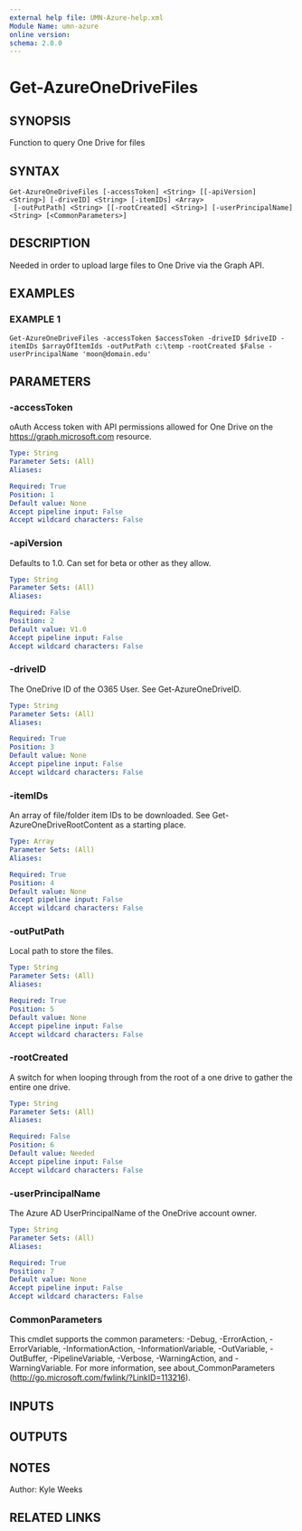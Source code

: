 ```yaml
---
external help file: UMN-Azure-help.xml
Module Name: umn-azure
online version:
schema: 2.0.0
---
```


# Get-AzureOneDriveFiles

## SYNOPSIS
Function to query One Drive for files

## SYNTAX

```
Get-AzureOneDriveFiles [-accessToken] <String> [[-apiVersion] <String>] [-driveID] <String> [-itemIDs] <Array>
 [-outPutPath] <String> [[-rootCreated] <String>] [-userPrincipalName] <String> [<CommonParameters>]
```

## DESCRIPTION
Needed in order to upload large files to One Drive via the Graph API.

## EXAMPLES

### EXAMPLE 1
```
Get-AzureOneDriveFiles -accessToken $accessToken -driveID $driveID -itemIDs $arrayOfItemIds -outPutPath c:\temp -rootCreated $False -userPrincipalName 'moon@domain.edu'
```

## PARAMETERS

### -accessToken
oAuth Access token with API permissions allowed for One Drive on the https://graph.microsoft.com resource.

```yaml
Type: String
Parameter Sets: (All)
Aliases:

Required: True
Position: 1
Default value: None
Accept pipeline input: False
Accept wildcard characters: False
```

### -apiVersion
Defaults to 1.0.
Can set for beta or other as they allow.

```yaml
Type: String
Parameter Sets: (All)
Aliases:

Required: False
Position: 2
Default value: V1.0
Accept pipeline input: False
Accept wildcard characters: False
```

### -driveID
The OneDrive ID of the O365 User.
See Get-AzureOneDriveID.

```yaml
Type: String
Parameter Sets: (All)
Aliases:

Required: True
Position: 3
Default value: None
Accept pipeline input: False
Accept wildcard characters: False
```

### -itemIDs
An array of file/folder item IDs to be downloaded.
See Get-AzureOneDriveRootContent as a starting place.

```yaml
Type: Array
Parameter Sets: (All)
Aliases:

Required: True
Position: 4
Default value: None
Accept pipeline input: False
Accept wildcard characters: False
```

### -outPutPath
Local path to store the files.

```yaml
Type: String
Parameter Sets: (All)
Aliases:

Required: True
Position: 5
Default value: None
Accept pipeline input: False
Accept wildcard characters: False
```

### -rootCreated
A switch for when looping through from the root of a one drive to gather the entire one drive.

```yaml
Type: String
Parameter Sets: (All)
Aliases:

Required: False
Position: 6
Default value: Needed
Accept pipeline input: False
Accept wildcard characters: False
```

### -userPrincipalName
The Azure AD UserPrincipalName of the OneDrive account owner.

```yaml
Type: String
Parameter Sets: (All)
Aliases:

Required: True
Position: 7
Default value: None
Accept pipeline input: False
Accept wildcard characters: False
```

### CommonParameters
This cmdlet supports the common parameters: -Debug, -ErrorAction, -ErrorVariable, -InformationAction, -InformationVariable, -OutVariable, -OutBuffer, -PipelineVariable, -Verbose, -WarningAction, and -WarningVariable.
For more information, see about_CommonParameters (http://go.microsoft.com/fwlink/?LinkID=113216).

## INPUTS

## OUTPUTS

## NOTES
Author: Kyle Weeks

## RELATED LINKS
